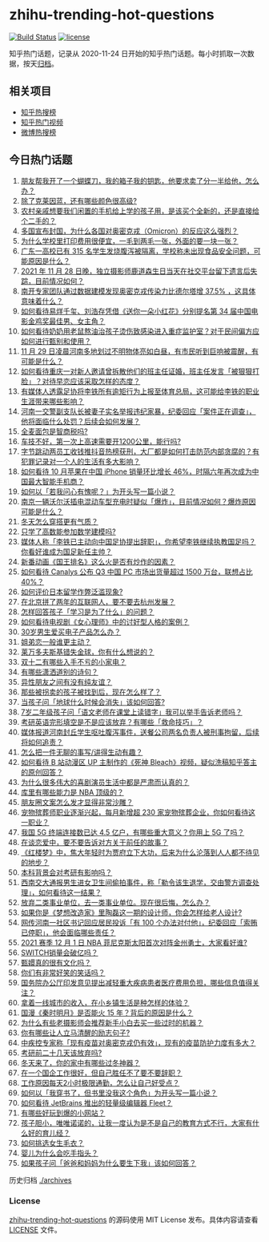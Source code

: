 # zhihu-trending-hot-questions

[![Build Status](https://github.com/justjavac/zhihu-trending-hot-questions/workflows/ci/badge.svg?branch=master)](https://github.com/justjavac/zhihu-trending-hot-questions/actions)
[![license](https://img.shields.io/github/license/justjavac/zhihu-trending-hot-questions)](https://github.com/justjavac/zhihu-trending-hot-questions/blob/master/LICENSE)

知乎热门话题，记录从 2020-11-24 日开始的知乎热门话题。每小时抓取一次数据，按天[归档](./archives)。

## 相关项目

- [知乎热搜榜](https://github.com/justjavac/zhihu-trending-top-search)
- [知乎热门视频](https://github.com/justjavac/zhihu-trending-hot-video)
- [微博热搜榜](https://github.com/justjavac/weibo-trending-hot-search)

## 今日热门话题

<!-- BEGIN -->
<!-- 最后更新时间 Wed Dec 01 2021 03:02:12 GMT+0800 (China Standard Time) -->

1. [朋友帮我开了一个蝴蝶刀，我的箱子我的钥匙，他要求卖了分一半给他，怎么办？](https://www.zhihu.com/question/498876754)
1. [除了克莱因蓝，还有哪些颜色很高级?](https://www.zhihu.com/question/497851000)
1. [农村亲戚想要我们闲置的手机给上学的孩子用，是该买个全新的，还是直接给个二手的？](https://www.zhihu.com/question/502455816)
1. [多国宣布封国，为什么各国对奥密克戎（Omicron）的反应这么强烈？](https://www.zhihu.com/question/502497925)
1. [为什么学校里打印费用很便宜，一毛到两毛一张，外面的要一块一张？](https://www.zhihu.com/question/21125544)
1. [广东一高校已有 315 名学生发烧腹泻被隔离，学校称未出现食品安全问题，可能原因是什么？](https://www.zhihu.com/question/502526284)
1. [2021 年 11 月 28 日晚，独立摄影师鹿道森生日当天在社交平台留下遗言后失踪，目前情况如何？](https://www.zhihu.com/question/502514839)
1. [南开专家团队通过数据建模发现奥密克戎传染力比德尔塔增 37.5% ，这具体意味着什么？](https://www.zhihu.com/question/502573509)
1. [如何看待易烊千玺、刘浩存凭借《送你一朵小红花》分别提名第 34 届中国电影金鸡奖最佳男、女主角？](https://www.zhihu.com/question/502499370)
1. [如何看待奶奶用老鼠熬油治孩子烫伤致感染进入重症监护室？对于民间偏方应如何进行甄别和使用？](https://www.zhihu.com/question/502568851)
1. [11 月 29 日凌晨河南多地划过不明物体亮如白昼，有市民听到巨响被震醒，有可能是什么？](https://www.zhihu.com/question/502491131)
1. [如何看待重庆一对新人邀请曾拆散他们的班主任证婚，班主任发言「被狠狠打脸」？对待早恋应该采取怎样的态度？](https://www.zhihu.com/question/502341939)
1. [有媒体人透露足协将李铁所有逾矩行为上报至体育总局，这可能给李铁的职业生涯带来哪些影响？](https://www.zhihu.com/question/501733250)
1. [河南一交警副支队长被妻子实名举报违纪家暴，纪委回应「案件正在调查」，他将面临什么处罚？后续会如何发展？](https://www.zhihu.com/question/502492407)
1. [全麦面包是智商税吗?](https://www.zhihu.com/question/416804902)
1. [车技不好，第一次上高速需要开1200公里，能行吗?](https://www.zhihu.com/question/502108596)
1. [字节跳动两员工收钱推抖音热榜获刑，大厂都是如何打击防范内部贪腐的？有犯罪记录对一个人的生活有多大影响？](https://www.zhihu.com/question/502603670)
1. [如何看待 10 月苹果在中国 iPhone 销量环比增长 46%，时隔六年再次成为中国最大智能手机商？](https://www.zhihu.com/question/502639569)
1. [如何以「若我问心有愧呢？」为开头写一篇小说？](https://www.zhihu.com/question/494998204)
1. [南京一辆沃尔沃插电混动车型充电时疑似「爆炸」，目前情况如何？爆炸原因可能是什么？](https://www.zhihu.com/question/502625212)
1. [冬天怎么穿搭更有气质？](https://www.zhihu.com/question/497362851)
1. [只学了高数能参加数学建模吗?](https://www.zhihu.com/question/372287320)
1. [媒体人称「李铁已主动向中国足协提出辞职」，你希望李铁继续执教国足吗？你看好谁成为国足新任主帅？](https://www.zhihu.com/question/502751105)
1. [新番动画《国王排名》这么火是否有炒作的因素？](https://www.zhihu.com/question/501812116)
1. [如何看待 Canalys 公布 Q3 中国 PC 市场出货量超过 1500 万台，联想占比 40%？](https://www.zhihu.com/question/502621854)
1. [如何评价日本留学作弊泛滥现象?](https://www.zhihu.com/question/502264458)
1. [在北京拼了两年的互联网人，要不要去杭州发展？](https://www.zhihu.com/question/501504123)
1. [怎样回答孩子「学习是为了什么」的问题？](https://www.zhihu.com/question/492075185)
1. [如何看待电视剧《女心理师》中的讨好型人格的案例？](https://www.zhihu.com/question/502468061)
1. [30岁男生爱买电子产品怎么办？](https://www.zhihu.com/question/499589856)
1. [姐弟恋一般谁更主动？](https://www.zhihu.com/question/400714892)
1. [莱万多夫斯基错失金球，你有什么想说的？](https://www.zhihu.com/question/502606186)
1. [双十二有哪些入手不亏的小家电？](https://www.zhihu.com/question/502434693)
1. [有哪些潇洒道别的诗句？](https://www.zhihu.com/question/393625138)
1. [异性朋友之间有没有纯友谊？](https://www.zhihu.com/question/402461403)
1. [那些被拐卖的孩子被找到后，现在怎么样了？](https://www.zhihu.com/question/332033041)
1. [当孩子问「地球什么时候会消失」该如何回答?](https://www.zhihu.com/question/499988713)
1. [7岁二年级孩子问「语文老师在课堂上读错字」我可以举手告诉老师吗？](https://www.zhihu.com/question/492514993)
1. [考研英语完形填空是不是应该放弃？有哪些「救命技巧」？](https://www.zhihu.com/question/501522492)
1. [媒体报道河南封丘学生呕吐腹泻事件，送餐公司两名负责人被刑事拘留，后续将如何追责？](https://www.zhihu.com/question/502659623)
1. [怎么把一件无聊的事写/讲得生动有趣？](https://www.zhihu.com/question/498891869)
1. [如何看待 B 站动漫区 UP 主制作的《死神 Bleach》视频，疑似洗稿知乎答主的原创回答？](https://www.zhihu.com/question/502442161)
1. [为什么很多伟大的喜剧演员生活中都是严肃而认真的？](https://www.zhihu.com/question/20404303)
1. [库里有哪些能力是 NBA 顶级的？](https://www.zhihu.com/question/458511202)
1. [朋友圈文案怎么发才显得非常沙雕？](https://www.zhihu.com/question/458112120)
1. [宠物殡葬师职业逐渐兴起，每月新增超 230 家宠物殡葬企业，你如何看待这一职业？](https://www.zhihu.com/question/500762348)
1. [我国 5G 终端连接数已达 4.5 亿户，有哪些重大意义？你用上 5G 了吗？](https://www.zhihu.com/question/493315703)
1. [在谈恋爱中，要不要告诉对方关于前任的故事？](https://www.zhihu.com/question/276123145)
1. [《红楼梦》中，焦大年轻时为贾府立下大功，后来为什么沦落到人人都不待见的地步？](https://www.zhihu.com/question/501000664)
1. [本科背景会对考研有影响吗？](https://www.zhihu.com/question/499242676)
1. [西南交大通报男生进女卫生间偷拍事件，称「勒令该生退学，交由警方调查处理」，如何看待这一结果？](https://www.zhihu.com/question/502418129)
1. [放弃二类事业单位，去一类事业单位。现在很后悔，怎么办？](https://www.zhihu.com/question/487543247)
1. [如果你是《梦想改造家》里陶磊这一期的设计师，你会怎样给老人设计?](https://www.zhihu.com/question/500746643)
1. [网传河南一社区书记回应居民投诉「有 100 个办法对付他」，纪委回应「索贿已停职」，他会面临哪些责任？](https://www.zhihu.com/question/502627323)
1. [2021 赛季 12 月 1 日 NBA 菲尼克斯太阳首次对阵金州勇士，大家看好谁?](https://www.zhihu.com/question/502049125)
1. [SWITCH销量会破亿吗？](https://www.zhihu.com/question/266492999)
1. [甄嬛真的很有文化吗？](https://www.zhihu.com/question/467044858)
1. [你们有非常好笑的笑话吗？](https://www.zhihu.com/question/486862735)
1. [国务院办公厅印发意见提出减轻重大疾病患者医疗费用负担，哪些信息值得关注？](https://www.zhihu.com/question/502302614)
1. [拿着一线城市的收入，在小乡镇生活是种怎样的体验？](https://www.zhihu.com/question/502000705)
1. [国漫《秦时明月》是否能火 15 年？背后的原因是什么？](https://www.zhihu.com/question/501761364)
1. [为什么有些老摄影师会推荐新手小白去买一些过时的机器？](https://www.zhihu.com/question/502207592)
1. [你有哪些让人立马清醒的励志句子?](https://www.zhihu.com/question/487780572)
1. [中疾控专家称「现有疫苗对奥密克戎仍有效」，现有的疫苗防护力度有多大？](https://www.zhihu.com/question/502575465)
1. [考研前二十几天该放弃吗?](https://www.zhihu.com/question/502063029)
1. [冬天来了，你的家中有哪些过冬神器？](https://www.zhihu.com/question/496406552)
1. [在一个国企工作很好，但自己胜任不了要不要辞职？](https://www.zhihu.com/question/491539437)
1. [工作原因每天2小时极限通勤，怎么让自己好受点？](https://www.zhihu.com/question/502404272)
1. [如何以「我穿书了，但书里没我这个角色」为开头写一篇小说？](https://www.zhihu.com/question/494054534)
1. [如何看待 JetBrains 推出的轻量级编辑器 Fleet？](https://www.zhihu.com/question/502473523)
1. [有哪些好玩到爆的小网站？](https://www.zhihu.com/question/406686881)
1. [孩子胆小，唯唯诺诺的，让我一度认为是不是自己的教育方式不行，大家有什么好的育儿经？](https://www.zhihu.com/question/501783252)
1. [如何挑选女生毛衣？](https://www.zhihu.com/question/22413665)
1. [婴儿为什么会吃手指头？](https://www.zhihu.com/question/488558568)
1. [如果孩子问「爸爸和妈妈为什么要生下我」该如何回答？](https://www.zhihu.com/question/446727436)

<!-- END -->

历史归档 [./archives](./archives)

### License

[zhihu-trending-hot-questions](https://github.com/justjavac/zhihu-trending-hot-questions)
的源码使用 MIT License 发布。具体内容请查看 [LICENSE](./LICENSE) 文件。
